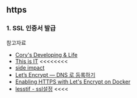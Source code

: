 ## https

### 1. SSL 인증서 발급









참고자료

- [Cory's Developing & Life](https://kscory.com/dev/nginx/https)
- [This is IT](https://nhj12311.tistory.com/250) <<<<<<<<
- [side impact](https://lemontia.tistory.com/865)
- [Let’s Encrypt — DNS 로 등록하기](https://medium.com/dream-youngs/lets-encrypt-dns-%EB%A1%9C-%EB%93%B1%EB%A1%9D%ED%95%98%EA%B8%B0-fdc3efda36af)
- [Enabling HTTPS with Let's Encrypt on Docker](https://medium.com/bros/enabling-https-with-lets-encrypt-over-docker-9cad06bdb82b)
- [lesstif - ssl설정](https://www.lesstif.com/system-admin/nginx-https-ssl-27984443.html) <<<<

